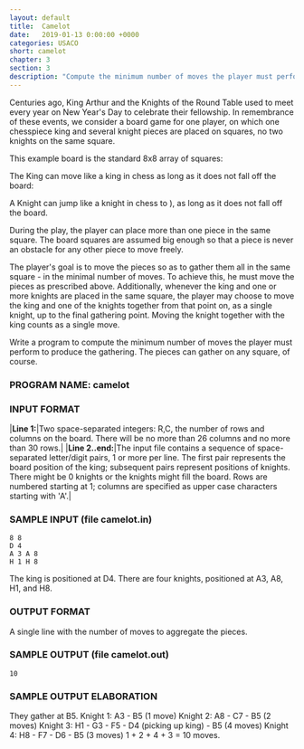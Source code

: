 ```yaml
---
layout: default
title:  Camelot
date:   2019-01-13 0:00:00 +0000
categories: USACO
short: camelot
chapter: 3
section: 3
description: "Compute the minimum number of moves the player must perform to produce the gathering. The pieces can gather on any square, of course."
---
```


Centuries ago, King Arthur and the Knights of the Round Table used to meet every year on New Year's Day to celebrate their fellowship. In remembrance of these events, we consider a board game for one player, on which one chesspiece king and several knight pieces are placed on squares, no two knights on the same square.

This example board is the standard 8x8 array of squares:

The King can move like a king in chess as long as it does not fall off the board:

A Knight can jump like a knight in chess to ), as long as it does not fall off the board.

During the play, the player can place more than one piece in the same square. The board squares are assumed big enough so that a piece is never an obstacle for any other piece to move freely.

The player's goal is to move the pieces so as to gather them all in the same square - in the minimal number of moves. To achieve this, he must move the pieces as prescribed above. Additionally, whenever the king and one or more knights are placed in the same square, the player may choose to move the king and one of the knights together from that point on, as a single knight, up to the final gathering point. Moving the knight together with the king counts as a single move.

Write a program to compute the minimum number of moves the player must perform to produce the gathering. The pieces can gather on any square, of course.

### PROGRAM NAME: camelot

### INPUT FORMAT


|**Line 1:**|Two space-separated integers: R,C, the number of rows and columns on the board. There will be no more than 26 columns and no more than 30 rows.|
|**Line 2..end:**|The input file contains a sequence of space-separated letter/digit pairs, 1 or more per line. The first pair represents the board position of the king; subsequent pairs represent positions of knights. There might be 0 knights or the knights might fill the board. Rows are numbered starting at 1; columns are specified as upper case characters starting with 'A'.|

### SAMPLE INPUT (file camelot.in)

```
8 8
D 4
A 3 A 8
H 1 H 8
```

The king is positioned at D4. There are four knights, positioned at A3, A8, H1, and H8.

### OUTPUT FORMAT

A single line with the number of moves to aggregate the pieces.

### SAMPLE OUTPUT (file camelot.out)

```
10
```

### SAMPLE OUTPUT ELABORATION

They gather at B5.
Knight 1: A3 - B5 (1 move)
Knight 2: A8 - C7 - B5 (2 moves)
Knight 3: H1 - G3 - F5 - D4 (picking up king) - B5 (4 moves)
Knight 4: H8 - F7 - D6 - B5 (3 moves)
1 + 2 + 4 + 3 = 10 moves.
